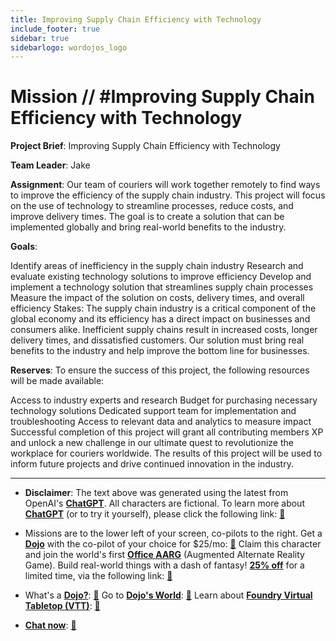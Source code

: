 ```yaml
---
title: Improving Supply Chain Efficiency with Technology
include_footer: true
sidebar: true
sidebarlogo: wordojos_logo
---
```

# Mission // #Improving Supply Chain Efficiency with Technology

**Project Brief**: Improving Supply Chain Efficiency with Technology

**Team Leader**: Jake

**Assignment**:
Our team of couriers will work together remotely to find ways to improve the efficiency of the supply chain industry. This project will focus on the use of technology to streamline processes, reduce costs, and improve delivery times. The goal is to create a solution that can be implemented globally and bring real-world benefits to the industry.

**Goals**:

Identify areas of inefficiency in the supply chain industry
Research and evaluate existing technology solutions to improve efficiency
Develop and implement a technology solution that streamlines supply chain processes
Measure the impact of the solution on costs, delivery times, and overall efficiency
Stakes:
The supply chain industry is a critical component of the global economy and its efficiency has a direct impact on businesses and consumers alike. Inefficient supply chains result in increased costs, longer delivery times, and dissatisfied customers. Our solution must bring real benefits to the industry and help improve the bottom line for businesses.

**Reserves**:
To ensure the success of this project, the following resources will be made available:

Access to industry experts and research
Budget for purchasing necessary technology solutions
Dedicated support team for implementation and troubleshooting
Access to relevant data and analytics to measure impact
Successful completion of this project will grant all contributing members XP and unlock a new challenge in our ultimate quest to revolutionize the workplace for couriers worldwide. The results of this project will be used to inform future projects and drive continued innovation in the industry.

---

* **Disclaimer**: The text above was generated using the latest from OpenAI's [**ChatGPT**](https://openai.com/blog/chatgpt/).  All characters are fictional.  To learn more about [**ChatGPT**](https://openai.com/blog/chatgpt/) (or to try it yourself), please click the following link: [:closed_book:](https://openai.com/blog/chatgpt/)

* Missions are to the lower left of your screen, co-pilots to the right. Get a [**Dojo**](https://workmates.live/marketplace) with the co-pilot of your choice for $25/mo: [:green_book:](https://workmates.live/marketplace)  Claim this character and join the world's first [**Office AARG**](https://dojos.world) (Augmented Alternate Reality Game). Build real-world things with a dash of fantasy! [**25% off**](https://blog.workmates.live/deal-on-a-dojo) for a limited time, via the following link: [:green_book:](https://blog.workmates.live/deal-on-a-dojo) 

* What's a [**Dojo?**](https://workdojos.com): [:blue_book:](https://workdojos.com)  Go to [**Dojo's World**](https://dojos.world): [:blue_book:](https://dojos.world)  Learn about [**Foundry Virtual Tabletop (VTT)**](https://foundryvtt.com): [:closed_book:](https://foundryvtt.com/)

* [**Chat now**](https://chat.workmates.live/channel/support): [:ledger:](https://chat.workmates.live/channel/support)